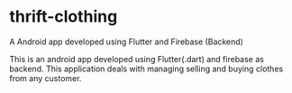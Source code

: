 # thrift-clothing
A Android app developed using Flutter and Firebase (Backend)

This is an android app developed using Flutter(.dart) and firebase as backend.
This application deals with managing selling and buying clothes from any customer.
